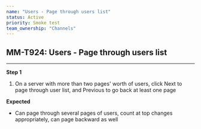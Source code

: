 ```yaml
---
name: "Users - Page through users list"
status: Active
priority: Smoke test
team_ownership: "Channels"
---
```


## MM-T924: Users - Page through users list

---

**Step 1**

1. On a server with more than two pages' worth of users, click Next to page through user list, and Previous to go back at least one page

**Expected**

- Can page through several pages of users, count at top changes appropriately, can page backward as well
